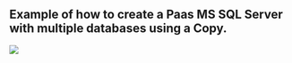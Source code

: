 ## Example of how to create a Paas MS SQL Server with multiple databases using a Copy. 

![](https://github.com/matt-hyde/ARM-Templates/raw/main/microsoft-sql-paas-db-copy/images/storage_account_count_example.PNG)